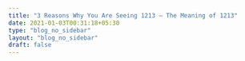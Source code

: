 ```yaml
---
title: "3 Reasons Why You Are Seeing 1213 – The Meaning of 1213"
date: 2021-01-03T00:31:18+05:30
type: "blog_no_sidebar"
layout: "blog_no_sidebar"
draft: false
---
```


